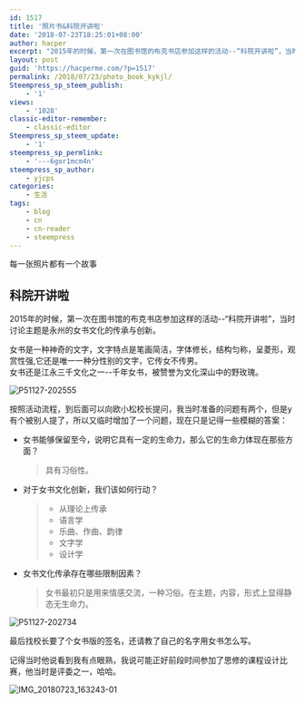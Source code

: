 ```yaml
---
id: 1517
title: '照片书&科院开讲啦'
date: '2018-07-23T18:25:01+08:00'
author: hacper
excerpt: "2015年的时候，第一次在图书馆的布克书店参加这样的活动--“科院开讲啦”，当时讨论主题是永州的女书文化的传承与创新。\n\n\n\n女书是一种神奇的文字，文字特点是笔画简洁，字体修长，结构匀称，呈菱形，观赏性强,它还是唯一一种分性别的文字，它传女不传男。\n女书还是江永三千文化之一--千年女书，被赞誉为文化深山中的野玫瑰。"
layout: post
guid: 'https://hacperme.com/?p=1517'
permalink: /2018/07/23/photo_book_kykjl/
Steempress_sp_steem_publish:
    - '1'
views:
    - '1028'
classic-editor-remember:
    - classic-editor
Steempress_sp_steem_update:
    - '1'
steempress_sp_permlink:
    - '---6gor1mcm4n'
steempress_sp_author:
    - yjcps
categories:
    - 生活
tags:
    - blog
    - cn
    - cn-reader
    - steempress
---
```


每一张照片都有一个故事


## 科院开讲啦

2015年的时候，第一次在图书馆的布克书店参加这样的活动--“科院开讲啦”，当时讨论主题是永州的女书文化的传承与创新。

女书是一种神奇的文字，文字特点是笔画简洁，字体修长，结构匀称，呈菱形，观赏性强,它还是唯一一种分性别的文字，它传女不传男。  
女书还是江永三千文化之一--千年女书，被赞誉为文化深山中的野玫瑰。

![P51127-202555](https://cdn.staticaly.com/gh/hacperme/picx_hosting@master/20210507/P51127-202555.264qm3dth8n4.jpg)

按照活动流程，到后面可以向欧小松校长提问，我当时准备的问题有两个，但是y有个被别人提了，所以又临时增加了一个问题，现在只是记得一些模糊的答案：

- 女书能够保留至今，说明它具有一定的生命力，那么它的生命力体现在那些方面？  
  
  > 具有习俗性。
- 对于女书文化创新，我们该如何行动？  
  > - 从理论上传承
  > - 语言学
  > - 乐曲、作曲、韵律
  > - 文字学
  > - 设计学
- 女书文化传承存在哪些限制因素？  
  
  > 女书最初只是用来情感交流，一种习俗。在主题，内容，形式上显得静态无生命力。

![P51127-202734](https://cdn.staticaly.com/gh/hacperme/picx_hosting@master/20210507/P51127-202734.78z5mpowt1s0.jpg)

最后找校长要了个女书版的签名，还请教了自己的名字用女书怎么写。

记得当时他说看到我有点眼熟，我说可能正好前段时间参加了思修的课程设计比赛，他当时是评委之一，哈哈。

![IMG_20180723_163243-01](https://cdn.staticaly.com/gh/hacperme/picx_hosting@master/20210507/IMG_20180723_163243-01.4ur6dky0f6o0.jpg)

